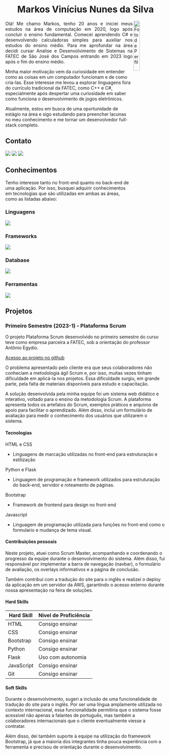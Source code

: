 <h1 align="center">Markos Vinícius Nunes da Silva</h1> 
<div style="display: inline_block">
  <img align="right" src="https://github.com/user-attachments/assets/f0fd6a7b-7ef2-46ad-bca8-5d903b8a42db" alt="Foto de Perfil" height="20%" width="20%">
</div>

<p align="justify"  >
  Olá! Me chamo Markos, tenho 20 anos e iniciei meus estudos na área de computação em 2020, logo após concluir o ensino fundamental. Comecei aprendendo C# e desenvolvendo calculadoras simples para auxiliar nos estudos do ensino médio.
 Para me aprofundar na área decidi cursar Analise e Desenvolvimento de Sistemas na FATEC de São José dos Campos entrando em 2023 logo após o fim do ensino médio.
  
Minha maior motivação vem da curiosidade em entender como as coisas em um computador funcionam e de como cria-las. Esse interesse me levou a explorar linguagens fora do currículo tradicional da FATEC, como C++ e C#, especialmente após despertar uma curiosidade em saber como funciona o desenvolvimento de jogos eletrônicos.

Atualmente, estou em busca de uma oportunidade de estágio na área e sigo estudando para preencher lacunas no meu conhecimento e me tornar um desenvolvedor full-stack completo.
</p> 

## Contato
<a href="https://github.com/markvn2" target="_blank"><img src="https://img.shields.io/badge/-Github-100000?style=for-the-badge&logo=github&logoColor=white" target="_blank"></a>
<a href="https://www.linkedin.com/in/markos-vin%C3%ADcius-nunes-230448268/" target="_blank"><img src="https://img.shields.io/badge/-LinkedIn-%230077B5?style=for-the-badge&logoColor=white" target="_blank"></a>
<a href = "mailto:markosvinicius.nunes@gmail.com"><img src="https://img.shields.io/badge/Gmail-D14836?style=for-the-badge&logo=gmail&logoColor=white" target="_blank"></a>


## Conhecimentos 

Tenho interesse tanto no front-end quanto no back-end de uma aplicação. Por isso, busquei adquirir conhecimentos em tecnologias que são utilizadas em ambas as áreas, como as listadas abaixo:

<h3>
Linguagens
</h3>
<img src="https://skillicons.dev/icons?i=html,css,js,ts,cs,cpp,java,python&perline=4">
<h3>
Frameworks
</h3>
<img src="https://skillicons.dev/icons?i=react,nextjs,aws&perline=7">
<h3>
Database
</h3>
<img src="https://skillicons.dev/icons?i=mysql,mongodb&perline=7">
<h3>
Ferramentas
</h3>
<img src="https://skillicons.dev/icons?i=git,nodejs&perline=7">

## Projetos 

### Primeiro Semestre (2023-1) - Plataforma Scrum

O projeto Plataforma Scrum desenvolvido no primeiro semestre do curso teve como empresa parceira a FATEC, sob a orientação do professor Antônio Egydio.

[Acesso ao projeto no github](https://github.com/Byte-Boost/Plataforma-Scrum)

O problema apresentado pelo cliente era que seus colaboradores não conheciam a metodologia ágil Scrum e, por isso, muitas vezes tinham dificuldade em aplicá-la nos projetos. Essa dificuldade surgiu, em grande parte, pela falta de materiais disponíveis para estudo e capacitação.

A solução desenvolvida pela minha equipe foi um sistema web didático e interativo, voltado para o ensino da metodologia Scrum. A plataforma apresenta todos os artefatos do Scrum, exemplos práticos e arquivos de apoio para facilitar o aprendizado. Além disso, inclui um formulário de avaliação para medir o conhecimento dos usuários que utilizarem o sistema.

#### Tecnologias

 HTML e CSS 
 - Linguagens de marcação utilizadas no front-end para estruturação e estilização

 Python e Flask
 - Linguagem de programação e framework utilizados para estruturação do back-end, servidor e roteamento de páginas.

 Bootstrap
 - Framework de frontend para design no front-end
   
 Javascript
 - Linguagem de programação utilizada para funções no front-end como o formulario e mudança de tema visual.

#### Contribuições pessoais

Neste projeto, atuei como Scrum Master, acompanhando e coordenando o progresso da equipe durante o desenvolvimento do sistema. Além disso, fui responsável por implementar a barra de navegação (navbar), o formulário de avaliação, os overlays informativos e a página de conclusão.

Também contribuí com a tradução do site para o inglês e realizei o deploy da aplicação em um servidor da AWS, garantindo o acesso externo durante nossa apresentação na feira de soluções.

#### Hard Skills

| Hard Skill | Nivel de Proficiência | 
|-------------|-------------|
| HTML  | Consigo ensinar |
| CSS | Consigo ensinar |
| Bootstrap | Consigo ensinar |
| Python | Consigo ensinar |
| Flask | Uso com autonomia |
| JavaScript | Consigo ensinar |
| Git | Consigo ensinar |


#### Soft Skills

Durante o desenvolvimento, sugeri a inclusão de uma funcionalidade de tradução do site para o inglês. Por ser uma língua amplamente utilizada no contexto internacional, essa funcionalidade permitiria que o sistema fosse acessível não apenas a falantes de português, mas também a colaboradores internacionais que o cliente eventualmente viesse a contratar.

Além disso, dei também suporte à equipe na utilização do framework Bootstrap, já que a maioria dos integrantes tinha pouca experiência com a ferramenta e precisou de orientação durante o desenvolvimento.
